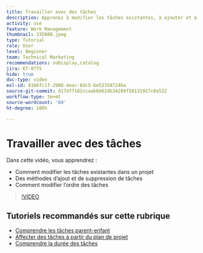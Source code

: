 ```yaml
---
title: Travailler avec des tâches
description: Apprenez à modifier les tâches existantes, à ajouter et à supprimer des tâches, ou encore à modifier l’ordre des tâches sur un projet dans Workfront.
activity: use
feature: Work Management
thumbnail: 335088.jpeg
type: Tutorial
role: User
level: Beginner
team: Technical Marketing
recommendations: noDisplay,catalog
jira: KT-8775
hide: true
doc-type: video
exl-id: 81b6fc1f-2988-4eac-8dc5-be52358724ba
source-git-commit: d17df7162ccaab6b62db34209f50131927c0a532
workflow-type: tm+mt
source-wordcount: '69'
ht-degree: 100%

---
```


# Travailler avec des tâches

Dans cette vidéo, vous apprendrez :

* Comment modifier les tâches existantes dans un projet
* Des méthodes d’ajout et de suppression de tâches
* Comment modifier l’ordre des tâches

>[!VIDEO](https://video.tv.adobe.com/v/335088/?quality=12&learn=on&enablevpops)

## Tutoriels recommandés sur cette rubrique

* [Comprendre les tâches parent-enfant](/help/manage-work/tasks/understand-parent-child-tasks.md)
* [Affecter des tâches à partir du plan de projet](/help/manage-work/tasks/assign-tasks-from-the-project-plan.md)
* [Comprendre la durée des tâches](/help/manage-work/tasks/understand-task-durations.md)

